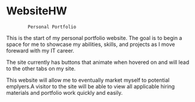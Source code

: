 # WebsiteHW
            Personal Portfolio
This is the start of my personal portfolio website. The goal is to begin a space for me to showcase my abilities, skills, and projects as I move foreward with my IT career.

The site currently has buttons that animate when hovered on and will lead to the other tabs on my site.

This website will allow me to eventually market myself to potential emplyers.A visitor to the site will be able to view all applicable hiring materials and portfolio work quickly and easily.